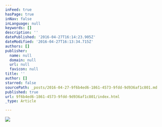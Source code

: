 ```yaml
---
inFeed: true
hasPage: true
inNav: false
inLanguage: null
keywords: []
description: ''
datePublished: '2016-04-27T16:14:23.905Z'
dateModified: '2016-04-27T16:13:34.715Z'
authors: []
publisher:
  name: null
  domain: null
  url: null
  favicon: null
title: ''
author: []
starred: false
sourcePath: _posts/2016-04-27-9f6b4ed6-1861-4573-9fdd-9d936af1c801.md
published: true
url: 9f6b4ed6-1861-4573-9fdd-9d936af1c801/index.html
_type: Article

---
```

![](https://the-grid-user-content.s3-us-west-2.amazonaws.com/bf5adff6-5aa4-4eb6-8de3-43dc32af0923.jpg)